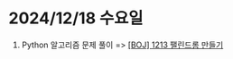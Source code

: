 # 2024/12/18 수요일

1. Python 알고리즘 문제 풀이 => [[BOJ] 1213 팰린드롬 만들기](https://github.com/hitriee/problem_solving/blob/main/baekjoon/G5/2011_%EC%95%94%ED%98%B8%EC%BD%94%EB%93%9C.py)
